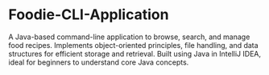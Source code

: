 # Foodie-CLI-Application
A Java-based command-line application to browse, search, and manage food recipes. Implements object-oriented principles, file handling, and data structures for efficient storage and retrieval. Built using Java in IntelliJ IDEA, ideal for beginners to understand core Java concepts.
